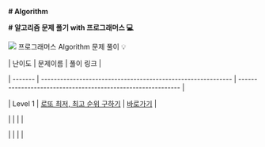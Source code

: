 **# Algorithm**



**# 알고리즘 문제 풀기 with 프로그래머스 💻** 



<img src="https://img.shields.io/badge/javascript-F7DF1E?style=for-the-badge&logo=#E34F26&logoColor=black"> 프로그래머스 Algorithm 문제 풀이 💡



| 난이도  | 문제이름                           | 풀이 링크                           |

| ------- | ------------------------------------------------------------ | ------------------------------------------------------------ |

| Level 1 | [로또 최저, 최고 순위 구하기](https://programmers.co.kr/learn/courses/30/lessons/77484?language=javascript) | [바로가기](https://github.com/rara-record/Algorithm/tree/main/lottos) |

|     |                                |                                |

|     |                                |                                |